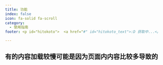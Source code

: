 ```yaml
---
title: 功能
index: false
icon: fa-solid fa-scroll
category:
  - 使用指南
footer: <p id="hitokoto">  <a href="#" id="hitokoto_text">:D 获取中...</a> </p>

---
```


## 有的内容加载较慢可能是因为页面内内容比较多导致的

<AutoCatalog />
